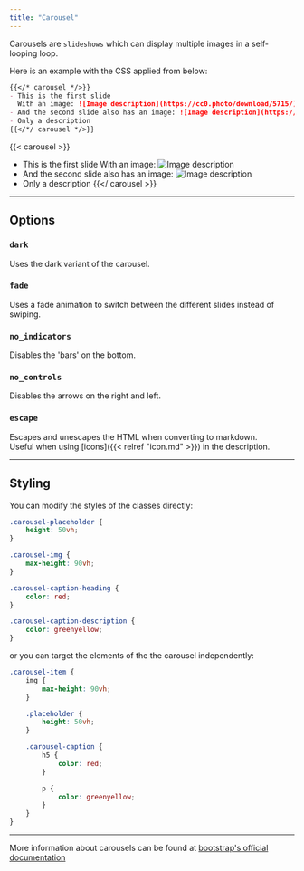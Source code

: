 ```yaml
---
title: "Carousel"
---
```


Carousels are `slideshows` which can display multiple images
in a self-looping loop.

Here is an example with the CSS applied from below:

```markdown
{{</* carousel */>}}
- This is the first slide
  With an image: ![Image description](https://cc0.photo/download/5715/)
- And the second slide also has an image: ![Image description](https://cc0.photo/download/5710/)
- Only a description
{{</*/ carousel */>}}
```

{{< carousel >}}
- This is the first slide
  With an image: ![Image description](https://cc0.photo/download/5715/)
- And the second slide also has an image: ![Image description](https://cc0.photo/download/5710/)
- Only a description
{{</ carousel >}}

---

## Options
### `dark`
Uses the dark variant of the carousel.

### `fade`
Uses a fade animation to switch between the different slides instead of swiping.

### `no_indicators`
Disables the 'bars' on the bottom.

### `no_controls`
Disables the arrows on the right and left.

### `escape`
Escapes and unescapes the HTML when converting to markdown.\
Useful when using [icons]({{< relref "icon.md" >}}) in the description.

---

## Styling
You can modify the styles of the classes directly:

```scss
.carousel-placeholder {
    height: 50vh;
}

.carousel-img {
    max-height: 90vh;
}

.carousel-caption-heading {
    color: red;
}

.carousel-caption-description {
    color: greenyellow;
}
```

or you can target the elements of the the carousel independently:

```scss
.carousel-item {
    img {
        max-height: 90vh;
    }

    .placeholder {
        height: 50vh;
    }

    .carousel-caption {
        h5 {
            color: red;
        }

        p {
            color: greenyellow;
        }
    }
}
```

---

More information about carousels can be found at [bootstrap's official
documentation](https://getbootstrap.com/docs/5.2/components/carousel/)
